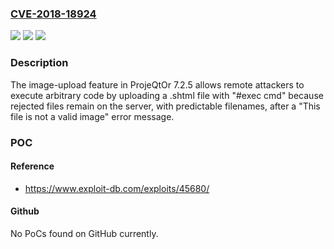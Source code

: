 ### [CVE-2018-18924](https://cve.mitre.org/cgi-bin/cvename.cgi?name=CVE-2018-18924)
![](https://img.shields.io/static/v1?label=Product&message=n%2Fa&color=blue)
![](https://img.shields.io/static/v1?label=Version&message=n%2Fa&color=blue)
![](https://img.shields.io/static/v1?label=Vulnerability&message=n%2Fa&color=brighgreen)

### Description

The image-upload feature in ProjeQtOr 7.2.5 allows remote attackers to execute arbitrary code by uploading a .shtml file with "#exec cmd" because rejected files remain on the server, with predictable filenames, after a "This file is not a valid image" error message.

### POC

#### Reference
- https://www.exploit-db.com/exploits/45680/

#### Github
No PoCs found on GitHub currently.

